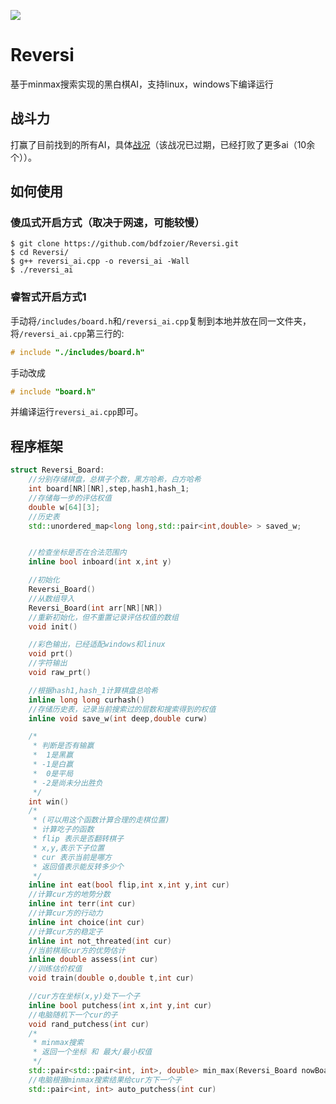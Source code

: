 ![](https://i.loli.net/2020/01/09/elHK2zmAindw3ZX.jpg)
# Reversi
基于minmax搜索实现的黑白棋AI，支持linux，windows下编译运行

## 战斗力
打赢了目前找到的所有AI，具体[战况](https://github.com/bdfzoier/Reversi/blob/master/战况.md)（该战况已过期，已经打败了更多ai（10余个））。

## 如何使用

### 傻瓜式开启方式（取决于网速，可能较慢）
```
$ git clone https://github.com/bdfzoier/Reversi.git
$ cd Reversi/
$ g++ reversi_ai.cpp -o reversi_ai -Wall
$ ./reversi_ai
```

### 睿智式开启方式1

手动将`/includes/board.h`和`/reversi_ai.cpp`复制到本地并放在同一文件夹，将`/reversi_ai.cpp`第三行的:
```cpp
# include "./includes/board.h" 
```
手动改成
```cpp
# include "board.h" 
```
并编译运行`reversi_ai.cpp`即可。

## 程序框架

```cpp
struct Reversi_Board:
	//分别存储棋盘，总棋子个数，黑方哈希，白方哈希
	int board[NR][NR],step,hash1,hash_1;
	//存储每一步的评估权值
	double w[64][3];
	//历史表
	std::unordered_map<long long,std::pair<int,double> > saved_w;


	//检查坐标是否在合法范围内
	inline bool inboard(int x,int y)

	//初始化
	Reversi_Board()
	//从数组导入
	Reversi_Board(int arr[NR][NR])
	//重新初始化，但不重置记录评估权值的数组
	void init()

	//彩色输出，已经适配windows和linux
	void prt()
	//字符输出
	void raw_prt()

	//根据hash1,hash_1计算棋盘总哈希
	inline long long curhash()
	//存储历史表，记录当前搜索过的层数和搜索得到的权值
	inline void save_w(int deep,double curw)

	/*
	 * 判断是否有输赢
	 *  1是黑赢
	 * -1是白赢
	 *  0是平局
	 * -2是尚未分出胜负
	 */
	int win()
	/*
	 * (可以用这个函数计算合理的走棋位置)
	 * 计算吃子的函数
	 * flip 表示是否翻转棋子
	 * x,y,表示下子位置
	 * cur 表示当前是哪方
	 * 返回值表示能反转多少个
	 */
	inline int eat(bool flip,int x,int y,int cur)
	//计算cur方的地势分数
	inline int terr(int cur)
	//计算cur方的行动力
	inline int choice(int cur)
	//计算cur方的稳定子
	inline int not_threated(int cur)
	//当前棋局cur方的优势估计
	inline double assess(int cur)
	//训练估价权值
	void train(double o,double t,int cur)

	//cur方在坐标(x,y)处下一个子
	inline bool putchess(int x,int y,int cur)
	//电脑随机下一个cur的子
	void rand_putchess(int cur)
	/*
	 * minmax搜索
	 * 返回一个坐标 和 最大/最小权值
	 */
	std::pair<std::pair<int, int>, double> min_max(Reversi_Board nowBoard, int depth, bool isMax, double alpha, double beta)
	//电脑根据minmax搜索结果给cur方下一个子
	std::pair<int, int> auto_putchess(int cur)
```

